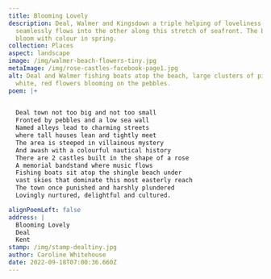 ```yaml
---
title: Blooming Lovely
description: Deal, Walmer and Kingsdown a triple helping of loveliness, one
  seamlessly flows into the other along this stretch of seafront. The beaches
  bloom with colour in spring.
collection: Places
aspect: landscape
image: /img/walmer-beach-flowers-tiny.jpg
metaImage: /img/rose-castles-facebook-page1.jpg
alt: Deal and Walmer fishing boats atop the beach, large clusters of pink,
  white, red flowers blooming on the pebbles.
poem: |+
  

  Deal town not too big and not too small
  Fronted by pebbles and a low sea wall
  Named alleys lead to charming streets
  where tall houses lean and tightly meet
  The area is steeped in villainous mystery 
  And awash with a colourful nautical history
  There are 2 castles built in the shape of a rose 
  A memorial bandstand where music flows
  Fishing boats sit atop the shingle beach under
  vast skies that dominate this most easterly reach
  The town once punished and harshly plundered
  Lovingly nurtured, delightful and cultured.

alignPoemLeft: false
address: |
  Blooming Lovely
  Deal 
  Kent
stamp: /img/stamp-dealtiny.jpg
author: Caroline Whitehouse
date: 2022-09-18T07:00:36.660Z
---
```

